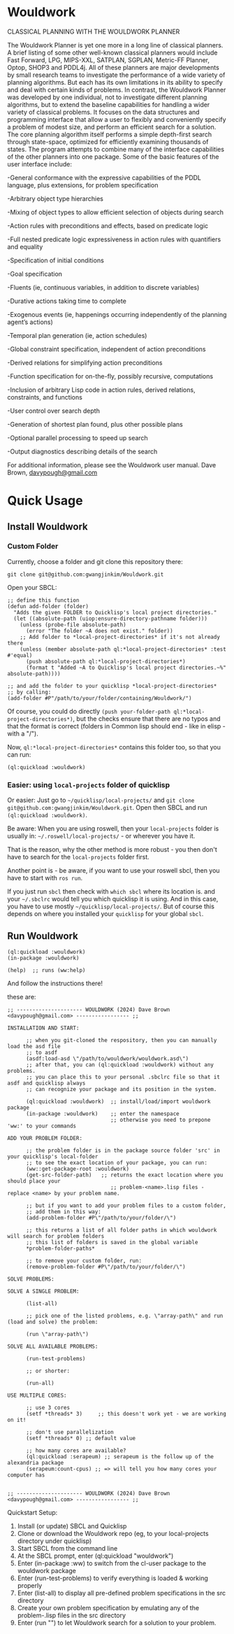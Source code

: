 # Wouldwork
CLASSICAL PLANNING WITH THE WOULDWORK PLANNER

The Wouldwork Planner is yet one more in a long line of classical planners.  A brief listing of some other well-known classical planners would include Fast Forward, LPG, MIPS-XXL, SATPLAN, SGPLAN, Metric-FF Planner, Optop, SHOP3 and PDDL4j.  All of these planners are major developments by small research teams to investigate the performance of a wide variety of planning algorithms.  But each has its own limitations in its ability to specify and deal with certain kinds of problems.  In contrast, the Wouldwork Planner was developed by one individual, not to investigate different planning algorithms, but to extend the baseline capabilities for handling a wider variety of classical problems.  It focuses on the data structures and programming interface that allow a user to flexibly and conveniently specify a problem of modest size, and perform an efficient search for a solution.  The core planning algorithm itself performs a simple depth-first search through state-space, optimized for efficiently examining thousands of states.  The program attempts to combine many of the interface capabilities of the other planners into one package.  Some of the basic features of the user interface include:

-General conformance with the expressive capabilities of the PDDL language, plus extensions, for problem specification

-Arbitrary object type hierarchies

-Mixing of object types to allow efficient selection of objects during search

-Action rules with preconditions and effects, based on predicate logic

-Full nested predicate logic expressiveness in action rules with quantifiers and equality

-Specification of initial conditions

-Goal specification

-Fluents (ie, continuous variables, in addition to discrete variables)

-Durative actions taking time to complete

-Exogenous events (ie, happenings occurring independently of the planning agent’s actions)

-Temporal plan generation (ie, action schedules)

-Global constraint specification, independent of action preconditions

-Derived relations for simplifying action preconditions

-Function specification for on-the-fly, possibly recursive, computations

-Inclusion of arbitrary Lisp code in action rules, derived relations, constraints, and functions

-User control over search depth

-Generation of shortest plan found, plus other possible plans

-Optional parallel processing to speed up search

-Output diagnostics describing details of the search

For additional information, please see the Wouldwork user manual.
Dave Brown, davypough@gmail.com


# Quick Usage

## Install Wouldwork

### Custom Folder

Currently, choose a folder and git clone this repository there:

```
git clone git@github.com:gwangjinkim/Wouldwork.git
```

Open your SBCL:
```
;; define this function
(defun add-folder (folder)
  "Adds the given FOLDER to Quicklisp's local project directories."
  (let ((absolute-path (uiop:ensure-directory-pathname folder)))
    (unless (probe-file absolute-path)
      (error "The folder ~A does not exist." folder))
    ;; Add folder to *local-project-directories* if it's not already there
    (unless (member absolute-path ql:*local-project-directories* :test #'equal)
      (push absolute-path ql:*local-project-directories*)
      (format t "Added ~A to Quicklisp's local project directories.~%" absolute-path))))

;; and add the folder to your quicklisp *local-project-directories*
;; by calling:
(add-folder #P"/path/to/your/folder/containing/Wouldwork/")
```
Of course, you could do directly `(push your-folder-path ql:*local-project-directories*)`, but the checks ensure 
that there are no typos and that the format is correct (folders in Common lisp should
end - like in elisp - with a "/").

Now, `ql:*local-project-directories*` contains this folder too, so that you can run:

```
(ql:quickload :wouldwork)
```

### Easier: using `local-projects` folder of quicklisp

Or easier: Just go to `~/quicklisp/local-projects/` and `git clone git@github.com:gwangjinkim/Wouldwork.git`.
Open then SBCL and run `(ql:quickload :wouldwork)`.

Be aware: When you are using roswell, then your `local-projects` folder is usually in:
`~/.roswell/local-projects/` - or wherever you have it. 

That is the reason, why the other method is more robust - you then don't have to search for the `local-projects` folder first.

Another point is - be aware, if you want to use your roswell sbcl, then you have to start with
`ros run`.

If you just run `sbcl` then check with `which sbcl` where its location is.
and your `~/.sbclrc` would tell you which quicklisp it is using. And in this case, you have to use mostly
`~/quicklisp/local-projects/`. But of course this depends on where you installed your `quicklisp` for your global `sbcl`.



## Run Wouldwork

```
(ql:quickload :wouldwork)
(in-package :wouldwork)

(help)  ;; runs (ww:help)
```

And follow the instructions there!

these are:

```
;; --------------------- WOULDWORK (2024) Dave Brown <davypough@gmail.com> ----------------- ;;

INSTALLATION AND START:

      ;; when you git-cloned the respository, then you can manually load the asd file
      ;; to asdf
      (asdf:load-asd \"/path/to/wouldwork/wouldwork.asd\")
      ;; after that, you can (ql:quickload :wouldwork) without any problems.
      ;; you can place this to your personal .sbclrc file so that it asdf and quicklisp always
      ;; can recognize your package and its position in the system.

      (ql:quickload :wouldwork)  ;; install/load/import wouldwork package
      (in-package :wouldwork)    ;; enter the namespace
                                 ;; otherwise you need to prepone 'ww:' to your commands

ADD YOUR PROBLEM FOLDER:

      ;; the problem folder is in the package source folder 'src' in your quicklisp's local-folder
      ;; to see the exact location of your package, you can run:
      (ww::get-package-root :wouldwork)
      (get-src-folder-path)   ;; returns the exact location where you should place your
                                 ;; problem-<name>.lisp files - replace <name> by your problem name.

      ;; but if you want to add your problem files to a custom folder,
      ;; add them in this way:
      (add-problem-folder #P\"/path/to/your/folder/\")

      ;; this returns a list of all folder paths in which wouldwork will search for problem folders
      ;; this list of folders is saved in the global variable
      *problem-folder-paths*

      ;; to remove your custom folder, run:
      (remove-problem-folder #P\"/path/to/your/folder/\")

SOLVE PROBLEMS:

SOLVE A SINGLE PROBLEM:

      (list-all)

      ;; pick one of the listed problems, e.g. \"array-path\" and run (load and solve) the problem:

      (run \"array-path\")

SOLVE ALL AVAILABLE PROBLEMS:

      (run-test-problems)
      
      ;; or shorter:

      (run-all)

USE MULTIPLE CORES:
      
      ;; use 3 cores
      (setf *threads* 3)     ;; this doesn't work yet - we are working on it!

      ;; don't use parallelization
      (setf *threads* 0) ;; default value

      ;; how many cores are available?
      (ql:quickload :serapeum) ;; serapeum is the follow up of the alexandria package
      (serapeum:count-cpus) ;; => will tell you how many cores your computer has


;; --------------------- WOULDWORK (2024) Dave Brown <davypough@gmail.com> ----------------- ;;
```

Quickstart Setup:

1. Install (or update) SBCL and Quicklisp
2. Clone or download the Wouldwork repo (eg, to your local-projects directory under quicklisp)
3. Start SBCL from the command line
4. At the SBCL prompt, enter (ql:quickload "wouldwork")
5. Enter (in-package :ww) to switch from the cl-user package to the wouldwork package
6. Enter (run-test-problems) to verify everything is loaded & working properly
7. Enter (list-all) to display all pre-defined problem specifications in the src directory
8. Create your own problem specification by emulating any of the problem-<label>.lisp files in the src directory
9. Enter (run "<label>") to let Wouldwork search for a solution to your problem.
